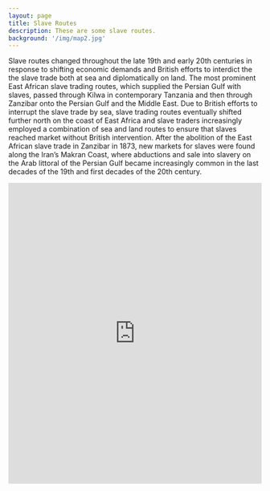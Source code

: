 ```yaml
---
layout: page
title: Slave Routes
description: These are some slave routes.
background: '/img/map2.jpg'
---
```

Slave routes changed throughout the late 19th and early 20th centuries in response to shifting economic demands and British efforts to interdict the the slave trade both at sea and diplomatically on land. The most prominent East African slave trading routes, which supplied the Persian Gulf with slaves, passed through Kilwa in contemporary Tanzania and then through Zanzibar onto the Persian Gulf and the Middle East. Due to British efforts to interrupt the slave trade by sea, slave trading routes eventually shifted further north on the coast of East Africa and slave traders increasingly employed a combination of sea and land routes to ensure that slaves reached market without British intervention. After the abolition of the East African slave trade in Zanzibar in 1873, new markets for slaves were found along the Iran’s Makran Coast, where abductions and sale into slavery on the Arab littoral of the Persian Gulf became increasingly common in the last decades of the 19th and first decades of the 20th century.



   <iframe src="https://api.mapbox.com/styles/v1/galshaif/cjwjv7jgs1bmw1cqdmf9xyfj9.html?fresh=true&title=true&access_token=pk.eyJ1IjoiZ2Fsc2hhaWYiLCJhIjoiY2pyaDFjMjl5MWgyYzQ5cXF2d3VlaWpjYiJ9.OEhQEgL1Bk34MgfDwHs5eQ#3.1/11.081674/42.161687/0" width="100%" height ="600px" frameborder="0"></iframe>
